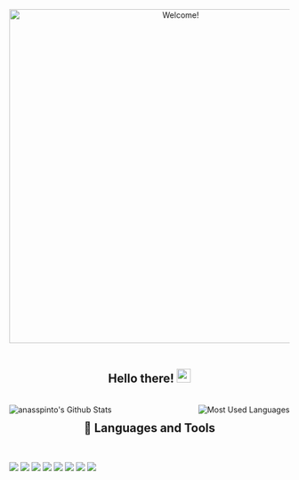 <div align="center" width="600">

<img src="https://i.imgur.com/Pg7x6F2.gif" alt="Welcome!" width="600"/>

</div>

<div align="center">
  
<br>

<div align="center" width="300">
  
## Hello there! <img src="https://media.giphy.com/media/hvRJCLFzcasrR4ia7z/giphy.gif" width="25px">
  
<br>

</div>
  
<img align="left" src="https://github-readme-stats.vercel.app/api?username=anasspinto&theme=github_dark&show_icons=true" alt="anasspinto's Github Stats">
<img align="right" src="https://github-readme-stats.vercel.app/api/top-langs/?username=anasspinto&layout=compact&theme=github_dark" alt="Most Used Languages"> 

  
  
## 🔧 Languages and Tools
  
<br>
</div>
  
![](https://img.shields.io/badge/OS-Ubuntu%20Linux-informational?style=flat&logo=linux&logoColor=white&color=blue)
 ![](https://img.shields.io/badge/Editor-Sublime-informational?style=flat&logo=Sublime&logoColor=white&color=blue) 
 ![](https://img.shields.io/badge/Shell-Bash-informational?style=flat&logo=GNU-Bash&logoColor=white&color=blue) 
 ![](https://img.shields.io/badge/Tools-Git-informational?style=flat&logo=Git&logoColor=white&color=blue) 
 ![](https://img.shields.io/badge/Code-Java-informational?style=flat&logo=Java&logoColor=white&color=blue) 
 ![](https://img.shields.io/badge/Code-C-informational?style=flat&logo=C&logoColor=white&color=blue) 
 ![](https://img.shields.io/badge/Code-C++-informational?style=flat&logo=c%2B%2B&logoColor=white&color=blue)
 ![](https://img.shields.io/badge/Code-Haskell-informational?style=flat&logo=Haskell&logoColor=white&color=blue)
  
<br>
